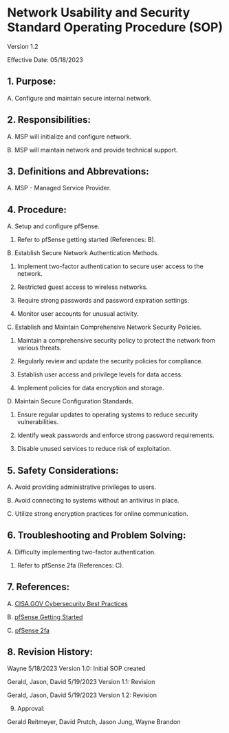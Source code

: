 # Network Usability and Security Standard Operating Procedure (SOP)

Version 1.2

Effective Date: 05/18/2023

## 1. Purpose:

A. Configure and maintain secure internal network.

## 2. Responsibilities:

A. MSP will initialize and configure network.
  
B. MSP will maintain network and provide technical support.
   
## 3. Definitions and Abbrevations:

A. MSP - Managed Service Provider.
   
## 4. Procedure:
   
A. Setup and configure pfSense.
   
   1. Refer to pfSense getting started (References: B).
   
B. Establish Secure Network Authentication Methods.
  
   1. Implement two-factor authentication to secure user access to the network.
 
   2. Restricted guest access to wireless networks.
  
   3. Require strong passwords and password expiration settings.
  
   4. Monitor user accounts for unusual activity.
  
C. Establish and Maintain Comprehensive Network Security Policies.
 
   1. Maintain a comprehensive security policy to protect the network from various threats.
  
   2. Regularly review and update the security policies for compliance.
  
   3. Establish user access and privilege levels for data access.
  
   4. Implement policies for data encryption and storage.
  
D. Maintain Secure Configuration Standards.
 
   1. Ensure regular updates to operating systems to reduce security vulnerabilities.
 
   2. Identify weak passwords and enforce strong password requirements.
  
   3. Disable unused services to reduce risk of exploitation.
  
  
## 5. Safety Considerations:

A. Avoid providing administrative privileges to users.

B. Avoid connecting to systems without an antivirus in place.

C. Utilize strong encryption practices for online communication.

## 6. Troubleshooting and Problem Solving:
  
A. Difficulty implementing two-factor authentication.
   
   1. Refer to pfSense 2fa (References: C).
   
## 7. References:

A. [CISA.GOV Cybersecurity Best Practices](https://www.cisa.gov/topics/cybersecurity-best-practices)
   
B. [pfSense Getting Started](https://www.pfsense.org/getting-started/)
   
C. [pfSense 2fa](https://www.netgate.com/blog/freeradius-on-pfsense-for-2fa)
   
## 8. Revision History:

 Wayne 5/18/2023 Version 1.0: Initial SOP created
 
 Gerald, Jason, David 5/19/2023 Version 1.1: Revision
 
 Gerald, Jason, David 5/19/2023 Version 1.2: Revision
   
9. Approval:

Gerald Reitmeyer, David Prutch, Jason Jung, Wayne Brandon
